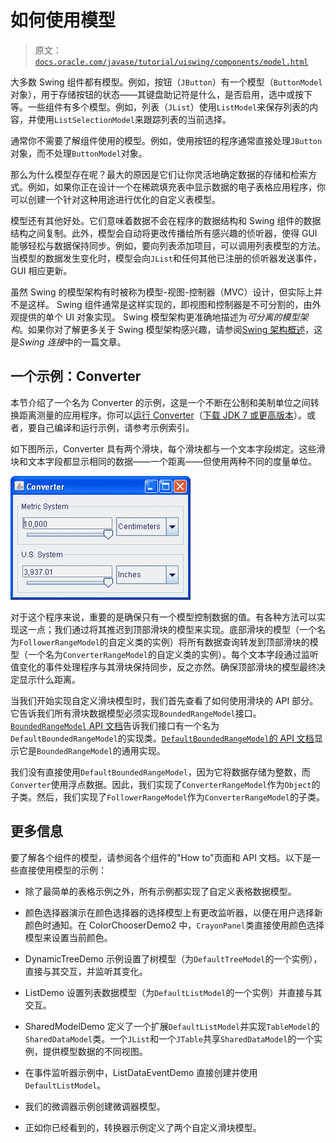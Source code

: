 # 如何使用模型

> 原文：[`docs.oracle.com/javase/tutorial/uiswing/components/model.html`](https://docs.oracle.com/javase/tutorial/uiswing/components/model.html)

大多数 Swing 组件都有模型。例如，按钮（`JButton`）有一个模型（`ButtonModel`对象），用于存储按钮的状态——其键盘助记符是什么，是否启用，选中或按下等。一些组件有多个模型。例如，列表（`JList`）使用`ListModel`来保存列表的内容，并使用`ListSelectionModel`来跟踪列表的当前选择。

通常你不需要了解组件使用的模型。例如，使用按钮的程序通常直接处理`JButton`对象，而不处理`ButtonModel`对象。

那么为什么模型存在呢？最大的原因是它们让你灵活地确定数据的存储和检索方式。例如，如果你正在设计一个在稀疏填充表中显示数据的电子表格应用程序，你可以创建一个针对这种用途进行优化的自定义表模型。

模型还有其他好处。它们意味着数据不会在程序的数据结构和 Swing 组件的数据结构之间复制。此外，模型会自动将更改传播给所有感兴趣的侦听器，使得 GUI 能够轻松与数据保持同步。例如，要向列表添加项目，可以调用列表模型的方法。当模型的数据发生变化时，模型会向`JList`和任何其他已注册的侦听器发送事件，GUI 相应更新。

虽然 Swing 的模型架构有时被称为模型-视图-控制器（MVC）设计，但实际上并不是这样。 Swing 组件通常是这样实现的，即视图和控制器是不可分割的，由外观提供的单个 UI 对象实现。 Swing 模型架构更准确地描述为*可分离的模型架构*。如果你对了解更多关于 Swing 模型架构感兴趣，请参阅[Swing 架构概述](http://www.oracle.com/technetwork/java/architecture-142923.html)，这是*Swing 连接*中的一篇文章。

## 一个示例：Converter

本节介绍了一个名为 Converter 的示例，这是一个不断在公制和美制单位之间转换距离测量的应用程序。你可以[运行 Converter](https://docs.oracle.com/javase/tutorialJWS/samples/uiswing/ConverterProject/Converter.jnlp)（[下载 JDK 7 或更高版本](http://www.oracle.com/technetwork/java/javase/downloads/index.html)）。或者，要自己编译和运行示例，请参考示例索引。

如下图所示，Converter 具有两个滑块，每个滑块都与一个文本字段绑定。这些滑块和文本字段都显示相同的数据——一个距离——但使用两种不同的度量单位。

![在 Metal 外观中的 Converter 截图](img/94f6458d5ed6bedaf2e380fdf4430b56.png)

对于这个程序来说，重要的是确保只有一个模型控制数据的值。有各种方法可以实现这一点；我们通过将其推迟到顶部滑块的模型来实现。底部滑块的模型（一个名为`FollowerRangeModel`的自定义类的实例）将所有数据查询转发到顶部滑块的模型（一个名为`ConverterRangeModel`的自定义类的实例）。每个文本字段通过监听值变化的事件处理程序与其滑块保持同步，反之亦然。确保顶部滑块的模型最终决定显示什么距离。

当我们开始实现自定义滑块模型时，我们首先查看了如何使用滑块的 API 部分。它告诉我们所有滑块数据模型必须实现`BoundedRangeModel`接口。[`BoundedRangeModel` API 文档](https://docs.oracle.com/javase/8/docs/api/javax/swing/BoundedRangeModel.html)告诉我们接口有一个名为`DefaultBoundedRangeModel`的实现类。[`DefaultBoundedRangeModel`的 API 文档](https://docs.oracle.com/javase/8/docs/api/javax/swing/DefaultBoundedRangeModel.html)显示它是`BoundedRangeModel`的通用实现。

我们没有直接使用`DefaultBoundedRangeModel`，因为它将数据存储为整数，而`Converter`使用浮点数据。因此，我们实现了`ConverterRangeModel`作为`Object`的子类。然后，我们实现了`FollowerRangeModel`作为`ConverterRangeModel`的子类。

## 更多信息

要了解各个组件的模型，请参阅各个组件的"How to"页面和 API 文档。以下是一些直接使用模型的示例：

+   除了最简单的表格示例之外，所有示例都实现了自定义表格数据模型。

+   颜色选择器演示在颜色选择器的选择模型上有更改监听器，以便在用户选择新颜色时通知。在 ColorChooserDemo2 中，`CrayonPanel`类直接使用颜色选择模型来设置当前颜色。

+   DynamicTreeDemo 示例设置了树模型（为`DefaultTreeModel`的一个实例），直接与其交互，并监听其变化。

+   ListDemo 设置列表数据模型（为`DefaultListModel`的一个实例）并直接与其交互。

+   SharedModelDemo 定义了一个扩展`DefaultListModel`并实现`TableModel`的`SharedDataModel`类。一个`JList`和一个`JTable`共享`SharedDataModel`的一个实例，提供模型数据的不同视图。

+   在事件监听器示例中，ListDataEventDemo 直接创建并使用`DefaultListModel`。

+   我们的微调器示例创建微调器模型。

+   正如你已经看到的，转换器示例定义了两个自定义滑块模型。
